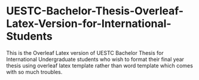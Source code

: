 # UESTC-Bachelor-Thesis-Overleaf-Latex-Version-for-International-Students
This is the Overleaf Latex version of UESTC Bachelor Thesis for International Undergraduate students who wish to format their final year thesis using overleaf latex template rather than word template which comes with so much troubles. 
